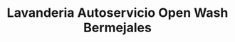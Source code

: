 ---
title: "Lavanderia Autoservicio Open Wash Bermejales"
url: /sevilla/lavanderia-autoservicio-open-wash-bermejales/
shop: lavandería
---